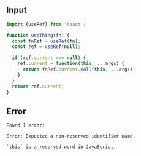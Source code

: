 
## Input

```javascript
import {useRef} from 'react';

function useThing(fn) {
  const fnRef = useRef(fn);
  const ref = useRef(null);

  if (ref.current === null) {
    ref.current = function(this, ...args) {
      return fnRef.current.call(this, ...args);
    }
  }
  return ref.current;
}

```


## Error

```
Found 1 error:

Error: Expected a non-reserved identifier name

`this` is a reserved word in JavaScript.
```
          
      